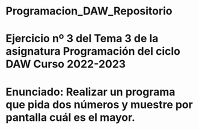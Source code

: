 # Programacion_DAW_Repositorio
# Ejercicio nº 3 del Tema 3 de la asignatura Programación del ciclo DAW Curso 2022-2023
# Enunciado: Realizar un programa que pida dos números y muestre por pantalla cuál es el mayor.
